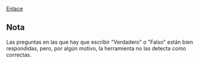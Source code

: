 [Enlace](https://www.daypo.com/br-1.html)

## Nota

Las preguntas en las que hay que escribir "Verdadero" o "Falso" están bien respondidas, pero, por algún motivo, la herramienta no las detecta como correctas.